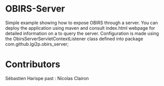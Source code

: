# OBIRS-Server 

Simple example showing how to expose OBIRS through a server.
You can deploy the application using maven and consult index.html webpage for detailed information on a to query the server.
Configuration is made using the ObirsServerServletContextListener class defined into package com.github.lgi2p.obirs_server;

# Contributors

Sébastien Harispe
past : Nicolas Clairon
